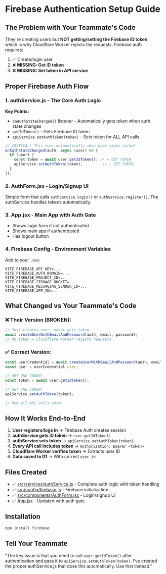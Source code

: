 # Firebase Authentication Setup Guide

## The Problem with Your Teammate's Code

They're creating users but **NOT getting/setting the Firebase ID token**, which is why Cloudflare Worker rejects the requests. Firebase auth requires:

1. ✅ Create/login user
2. ❌ **MISSING: Get ID token**
3. ❌ **MISSING: Set token in API service**

## Proper Firebase Auth Flow

### 1. **authService.js** - The Core Auth Logic

**Key Points:**
- `onAuthStateChanged()` listener - Automatically gets token when auth state changes
- `getIdToken()` - Gets Firebase ID token
- `apiService.setAuthToken(token)` - Sets token for ALL API calls

```javascript
// CRITICAL: This runs automatically when user signs in/out
onAuthStateChanged(auth, async (user) => {
  if (user) {
    const token = await user.getIdToken(); // ← GET TOKEN
    apiService.setAuthToken(token);         // ← SET TOKEN
  }
});
```

### 2. **AuthForm.jsx** - Login/Signup UI

Simple form that calls `authService.login()` or `authService.register()`. The authService handles tokens automatically.

### 3. **App.jsx** - Main App with Auth Gate

- Shows login form if not authenticated
- Shows main app if authenticated
- Has logout button

### 4. **Firebase Config** - Environment Variables

Add to your `.env`:
```env
VITE_FIREBASE_API_KEY=...
VITE_FIREBASE_AUTH_DOMAIN=...
VITE_FIREBASE_PROJECT_ID=...
VITE_FIREBASE_STORAGE_BUCKET=...
VITE_FIREBASE_MESSAGING_SENDER_ID=...
VITE_FIREBASE_APP_ID=...
```

## What Changed vs Your Teammate's Code

### ❌ Their Version (BROKEN):
```javascript
// Just creates user, never gets token
await createUserWithEmailAndPassword(auth, email, password);
// No token = Cloudflare Worker rejects requests
```

### ✅ Correct Version:
```javascript
const userCredential = await createUserWithEmailAndPassword(auth, email, password);
const user = userCredential.user;

// GET THE TOKEN!
const token = await user.getIdToken();

// SET THE TOKEN!
apiService.setAuthToken(token);

// Now all API calls work!
```

## How It Works End-to-End

1. **User registers/logs in** → Firebase Auth creates session
2. **authService gets ID token** → `user.getIdToken()`
3. **authService sets token** → `apiService.setAuthToken(token)`
4. **Every API call includes token** → `Authorization: Bearer <token>`
5. **Cloudflare Worker verifies token** → Extracts user ID
6. **Data saved to D1** → With correct `user_id`

## Files Created

- ✅ [src/services/authService.js](src/services/authService.js) - Complete auth logic with token handling
- ✅ [src/config/firebase.js](src/config/firebase.js) - Firebase initialization
- ✅ [src/components/AuthForm.jsx](src/components/AuthForm.jsx) - Login/signup UI
- ✅ [App.jsx](App.jsx) - Updated with auth gate

## Installation

```bash
npm install firebase
```

## Tell Your Teammate

"The key issue is that you need to call `user.getIdToken()` after authentication and pass it to `apiService.setAuthToken(token)`. I've created the proper authService.js that does this automatically. Use that instead."

